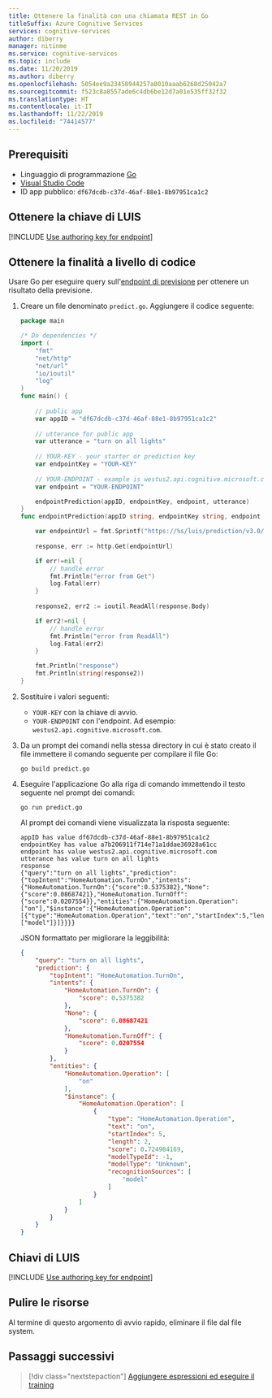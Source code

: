 ```yaml
---
title: Ottenere la finalità con una chiamata REST in Go
titleSuffix: Azure Cognitive Services
services: cognitive-services
author: diberry
manager: nitinme
ms.service: cognitive-services
ms.topic: include
ms.date: 11/20/2019
ms.author: diberry
ms.openlocfilehash: 5054ee9a23458944257a8010aaab6268d25042a7
ms.sourcegitcommit: f523c8a8557ade6c4db6be12d7a01e535ff32f32
ms.translationtype: HT
ms.contentlocale: it-IT
ms.lasthandoff: 11/22/2019
ms.locfileid: "74414577"
---
```

## <a name="prerequisites"></a>Prerequisiti

* Linguaggio di programmazione [Go](https://golang.org/)  
* [Visual Studio Code](https://code.visualstudio.com/)
* ID app pubblico: `df67dcdb-c37d-46af-88e1-8b97951ca1c2`

## <a name="get-luis-key"></a>Ottenere la chiave di LUIS

[!INCLUDE [Use authoring key for endpoint](../includes/get-key-quickstart.md)]

## <a name="get-intent-programmatically"></a>Ottenere la finalità a livello di codice

Usare Go per eseguire query sull'[endpoint di previsione](https://aka.ms/luis-apim-v3-prediction) per ottenere un risultato della previsione.

1. Creare un file denominato `predict.go`. Aggiungere il codice seguente:
    
    ```go
    package main
    
    /* Do dependencies */
    import (
        "fmt"
        "net/http"
        "net/url"
        "io/ioutil"
        "log"
    )
    func main() {
        
        // public app
        var appID = "df67dcdb-c37d-46af-88e1-8b97951ca1c2"
        
        // utterance for public app
        var utterance = "turn on all lights"
        
        // YOUR-KEY - your starter or prediction key
        var endpointKey = "YOUR-KEY"
        
        // YOUR-ENDPOINT - example is westus2.api.cognitive.microsoft.com
        var endpoint = "YOUR-ENDPOINT"
    
        endpointPrediction(appID, endpointKey, endpoint, utterance)
    }
    func endpointPrediction(appID string, endpointKey string, endpoint string, utterance string) {
    
        var endpointUrl = fmt.Sprintf("https://%s/luis/prediction/v3.0/apps/%s/slots/production/predict?subscription-key=%s&verbose=true&show-all-intents=true&query=%s", endpoint, appID, endpointKey, url.QueryEscape(utterance))
        
        response, err := http.Get(endpointUrl)
    
        if err!=nil {
            // handle error
            fmt.Println("error from Get")
            log.Fatal(err)
        }
        
        response2, err2 := ioutil.ReadAll(response.Body)
    
        if err2!=nil {
            // handle error
            fmt.Println("error from ReadAll")
            log.Fatal(err2)
        }
    
        fmt.Println("response")
        fmt.Println(string(response2))
    }
    ```

1. Sostituire i valori seguenti:

    * `YOUR-KEY` con la chiave di avvio.
    * `YOUR-ENDPOINT` con l'endpoint. Ad esempio: `westus2.api.cognitive.microsoft.com`.

1. Da un prompt dei comandi nella stessa directory in cui è stato creato il file immettere il comando seguente per compilare il file Go:

    ```console
    go build predict.go
    ```  

1. Eseguire l'applicazione Go alla riga di comando immettendo il testo seguente nel prompt dei comandi: 

    ```console
    go run predict.go
    ```
    
    Al prompt dei comandi viene visualizzata la risposta seguente: 
    
    ```console
    appID has value df67dcdb-c37d-46af-88e1-8b97951ca1c2
    endpointKey has value a7b206911f714e71a1ddae36928a61cc
    endpoint has value westus2.api.cognitive.microsoft.com
    utterance has value turn on all lights
    response
    {"query":"turn on all lights","prediction":{"topIntent":"HomeAutomation.TurnOn","intents":{"HomeAutomation.TurnOn":{"score":0.5375382},"None":{"score":0.08687421},"HomeAutomation.TurnOff":{"score":0.0207554}},"entities":{"HomeAutomation.Operation":["on"],"$instance":{"HomeAutomation.Operation":[{"type":"HomeAutomation.Operation","text":"on","startIndex":5,"length":2,"score":0.724984169,"modelTypeId":-1,"modelType":"Unknown","recognitionSources":["model"]}]}}}}
    ```

    JSON formattato per migliorare la leggibilità:

    ```json
    {
        "query": "turn on all lights",
        "prediction": {
            "topIntent": "HomeAutomation.TurnOn",
            "intents": {
                "HomeAutomation.TurnOn": {
                    "score": 0.5375382
                },
                "None": {
                    "score": 0.08687421
                },
                "HomeAutomation.TurnOff": {
                    "score": 0.0207554
                }
            },
            "entities": {
                "HomeAutomation.Operation": [
                    "on"
                ],
                "$instance": {
                    "HomeAutomation.Operation": [
                        {
                            "type": "HomeAutomation.Operation",
                            "text": "on",
                            "startIndex": 5,
                            "length": 2,
                            "score": 0.724984169,
                            "modelTypeId": -1,
                            "modelType": "Unknown",
                            "recognitionSources": [
                                "model"
                            ]
                        }
                    ]
                }
            }
        }
    }
    ```


## <a name="luis-keys"></a>Chiavi di LUIS

[!INCLUDE [Use authoring key for endpoint](../includes/starter-key-explanation.md)]

## <a name="clean-up-resources"></a>Pulire le risorse

Al termine di questo argomento di avvio rapido, eliminare il file dal file system. 

## <a name="next-steps"></a>Passaggi successivi

> [!div class="nextstepaction"]
> [Aggiungere espressioni ed eseguire il training](../get-started-get-model-rest-apis.md)